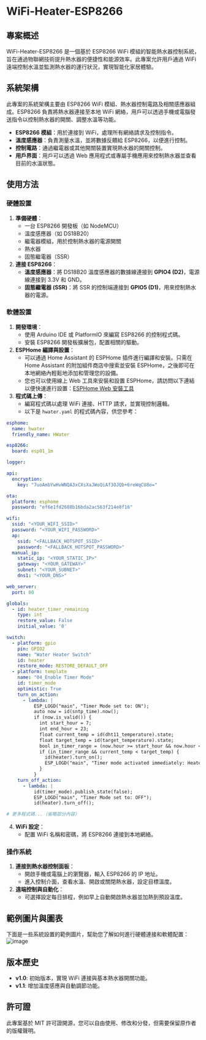 # WiFi-Heater-ESP8266

## 專案概述
WiFi-Heater-ESP8266 是一個基於 ESP8266 WiFi 模組的智能熱水器控制系統，旨在通過物聯網技術提升熱水器的便捷性和能源效率。此專案允許用戶通過 WiFi 遠端控制水溫並監測熱水器的運行狀況，實現智能化家居體驗。

## 系統架構
此專案的系統架構主要由 ESP8266 WiFi 模組、熱水器控制電路及相關感應器組成。ESP8266 負責將熱水器連接至本地 WiFi 網絡，用戶可以透過手機或電腦發送指令以控制熱水器的開關、調整水溫等功能。

- **ESP8266 模組**：用於連接到 WiFi，處理所有網絡請求及控制指令。
- **溫度感應器**：負責測量水溫，並將數據反饋給 ESP8266，以便進行控制。
- **控制電路**：通過繼電器或其他開關裝置實現熱水器的開關控制。
- **用戶界面**：用戶可以透過 Web 應用程式或專屬手機應用來控制熱水器並查看目前的水溫狀態。

## 使用方法
### 硬體設置
1. **準備硬體**：
   - 一台 ESP8266 開發板（如 NodeMCU）
   - 溫度感應器（如 DS18B20）
   - 繼電器模組，用於控制熱水器的電源開關
   - 熱水器
   - 固態繼電器（SSR）
2. **連接 ESP8266**：
   - **溫度感應器**：將 DS18B20 溫度感應器的數據線連接到 **GPIO4 (D2)**，電源線連接到 3.3V 和 GND。
   - **固態繼電器 (SSR)**：將 SSR 的控制端連接到 **GPIO5 (D1)**，用來控制熱水器的電源。

### 軟體設置
1. **開發環境**：
   - 使用 Arduino IDE 或 PlatformIO 來編寫 ESP8266 的控制程式碼。
   - 安裝 ESP8266 開發板擴展包，配置相關的驅動。
2. **ESPHome 編譯與設置**：
   - 可以通過 Home Assistant 的 ESPHome 插件進行編譯和安裝。只需在 Home Assistant 的附加組件商店中搜索並安裝 ESPHome，之後即可在本地網絡內輕鬆地添加和管理您的設備。
   - 您也可以使用線上 Web 工具來安裝和設置 ESPHome，請訪問以下連結以便快速進行設置：[ESPHome Web 安裝工具](https://web.esphome.io/?dashboard_install)
3. **程式碼上傳**：
   - 編寫程式碼以處理 WiFi 連接、HTTP 請求，並實現控制邏輯。
   - 以下是 `hwater.yaml` 的程式碼內容，供您參考：

```yaml
esphome:
  name: hwater
  friendly_name: HWater

esp8266:
  board: esp01_1m

logger:

api:
  encryption:
    key: "7uoAmbYwHvWNQA3xCXsXaJWoQiAf3OJQb+6reWqCU8o="

ota:
  platform: esphome
  password: "ef6e1fd2688b16bda2ac563f214e8f16"

wifi:
  ssid: "<YOUR_WIFI_SSID>"
  password: "<YOUR_WIFI_PASSWORD>"
  ap:
    ssid: "<FALLBACK_HOTSPOT_SSID>"
    password: "<FALLBACK_HOTSPOT_PASSWORD>"
  manual_ip:
    static_ip: "<YOUR_STATIC_IP>"
    gateway: "<YOUR_GATEWAY>"
    subnet: "<YOUR_SUBNET>"
    dns1: "<YOUR_DNS>"

web_server:
  port: 80

globals:
  - id: heater_timer_remaining
    type: int
    restore_value: False
    initial_value: '0'

switch:
  - platform: gpio
    pin: GPIO2
    name: "Water Heater Switch"
    id: heater
    restore_mode: RESTORE_DEFAULT_OFF
  - platform: template
    name: "04_Enable Timer Mode"
    id: timer_mode
    optimistic: True
    turn_on_action:
      - lambda: |
          ESP_LOGD("main", "Timer Mode set to: ON");
          auto now = id(sntp_time).now();
          if (now.is_valid()) {
            int start_hour = 7;
            int end_hour = 23;
            float current_temp = id(dht11_temperature).state;
            float target_temp = id(target_temperature).state;
            bool in_timer_range = (now.hour >= start_hour && now.hour < end_hour);
            if (in_timer_range && current_temp < target_temp) {
              id(heater).turn_on();
              ESP_LOGD("main", "Timer mode activated immediately: Heater ON, current temp: %f, target temp: %f", current_temp, target_temp);
            }
          }
    turn_off_action:
      - lambda: |
          id(timer_mode).publish_state(false);
          ESP_LOGD("main", "Timer Mode set to: OFF");
          id(heater).turn_off();

# 更多程式碼...（省略部分內容）
```

4. **WiFi 設定**：
   - 配置 WiFi 名稱和密碼，將 ESP8266 連接到本地網絡。

### 操作系統
1. **連接到熱水器控制面板**：
   - 開啟手機或電腦上的瀏覽器，輸入 ESP8266 的 IP 地址。
   - 進入控制介面，查看水溫、開啟或關閉熱水器，設定目標溫度。
2. **遠端控制與自動化**：
   - 可選擇設定每日排程，例如早上自動開啟熱水器並加熱到預設溫度。

## 範例圖片與圖表
下面是一些系統設置的範例圖片，幫助您了解如何進行硬體連接和軟體配置：
![image](https://github.com/user-attachments/assets/4db3814d-b06a-4ab1-8606-4b7d558d3727)

## 版本歷史
- **v1.0**: 初始版本，實現 WiFi 連接與基本熱水器開關功能。
- **v1.1**: 增加溫度感應與自動調節功能。

## 許可證
此專案基於 MIT 許可證開源，您可以自由使用、修改和分發，但需要保留原作者的版權聲明。
